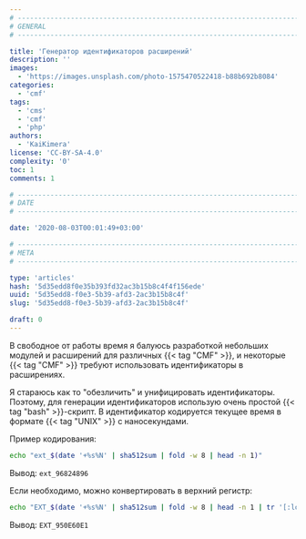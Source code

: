 ```yaml
---
# -------------------------------------------------------------------------------------------------------------------- #
# GENERAL
# -------------------------------------------------------------------------------------------------------------------- #

title: 'Генератор идентификаторов расширений'
description: ''
images:
  - 'https://images.unsplash.com/photo-1575470522418-b88b692b8084'
categories:
  - 'cmf'
tags:
  - 'cms'
  - 'cmf'
  - 'php'
authors:
  - 'KaiKimera'
license: 'CC-BY-SA-4.0'
complexity: '0'
toc: 1
comments: 1

# -------------------------------------------------------------------------------------------------------------------- #
# DATE
# -------------------------------------------------------------------------------------------------------------------- #

date: '2020-08-03T00:01:49+03:00'

# -------------------------------------------------------------------------------------------------------------------- #
# META
# -------------------------------------------------------------------------------------------------------------------- #

type: 'articles'
hash: '5d35edd8f0e35b393fd32ac3b15b8c4f4f156ede'
uuid: '5d35edd8-f0e3-5b39-afd3-2ac3b15b8c4f'
slug: '5d35edd8-f0e3-5b39-afd3-2ac3b15b8c4f'

draft: 0
---
```


В свободное от работы время я балуюсь разработкой небольших модулей и расширений для различных {{< tag "CMF" >}}, и некоторые {{< tag "CMF" >}} требуют использовать идентификаторы в расширениях.

<!--more-->

Я стараюсь как то "обезличить" и унифицировать идентификаторы. Поэтому, для генерации идентификаторов использую очень простой {{< tag "bash" >}}-скрипт. В идентификатор кодируется текущее время в формате {{< tag "UNIX" >}} с наносекундами.

Пример кодирования:

```bash
echo "ext_$(date '+%s%N' | sha512sum | fold -w 8 | head -n 1)"
```

Вывод: `ext_96824896`

Если необходимо, можно конвертировать в верхний регистр:

```bash
echo "EXT_$(date '+%s%N' | sha512sum | fold -w 8 | head -n 1 | tr '[:lower:]' '[:upper:]')"
```

Вывод: `EXT_950E60E1`

